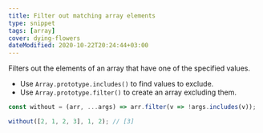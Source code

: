 ```yaml
---
title: Filter out matching array elements
type: snippet
tags: [array]
cover: dying-flowers
dateModified: 2020-10-22T20:24:44+03:00
---
```


Filters out the elements of an array that have one of the specified values.

- Use `Array.prototype.includes()` to find values to exclude.
- Use `Array.prototype.filter()` to create an array excluding them.

```js
const without = (arr, ...args) => arr.filter(v => !args.includes(v));
```

```js
without([2, 1, 2, 3], 1, 2); // [3]
```
